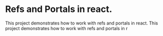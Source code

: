 # Refs and Portals in react.

This project demonstrates how to work with refs and portals in react.
This project demonstrates how to work with refs and portals in r
